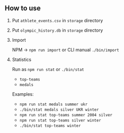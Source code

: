 ## How to use
1. Put `athlete_events.csv` in `storage` directory
2. Put `olympic_history.db` in `storage` directory
3. Import

    NPM -> `npm run import` or CLI manual `./bin/import`    
4. Statistics 

    Run as `npm run stat` or `./bin/stat`
   - `top-teams`
   - `medals`
   
   Examples:
   
   - `npm run stat medals summer ukr`
   - `./bin/stat medals silver UKR winter`
   - `npm run stat top-teams summer 2004 silver` 
   - `npm run stat top-teams silver winter`
   - `./bin/stat top-teams winter`